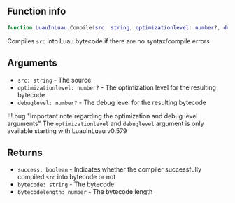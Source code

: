## Function info
```lua
function LuauInLuau.Compile(src: string, optimizationlevel: number?, debuglevel: number?): (success: boolean, bytecode: string, bytecodelength: number)
```

Compiles ``src`` into Luau bytecode if there are no syntax/compile errors

## Arguments
- ``src: string`` - The source
- ``optimizationlevel: number?`` - The optimization level for the resulting bytecode
- ``debuglevel: number?`` - The debug level for the resulting bytecode

!!! bug "Important note regarding the optimization and debug level arguments"
    The ``optimizationlevel`` and ``debuglevel`` argument is only available starting with LuauInLuau v0.579

## Returns
- ``success: boolean`` - Indicates whether the compiler successfully compiled ``src`` into bytecode or not
- ``bytecode: string`` - The bytecode
- ``bytecodelength: number`` - The bytecode length
